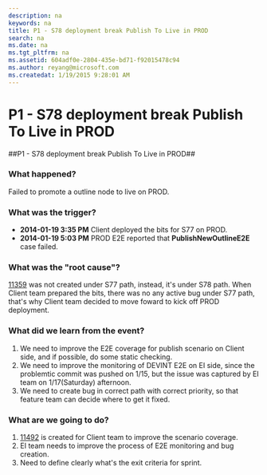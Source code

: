 ```yaml
---
description: na
keywords: na
title: P1 - S78 deployment break Publish To Live in PROD
search: na
ms.date: na
ms.tgt_pltfrm: na
ms.assetid: 604adf0e-2804-435e-bd71-f92015478c94
ms.author: reyang@microsoft.com
ms.createdat: 1/19/2015 9:28:01 AM
---
```

# P1 - S78 deployment break Publish To Live in PROD
##P1 - S78 deployment break Publish To Live in PROD##

### What happened? ###
Failed to promote a outline node to live on PROD.

### What was the trigger? ###
* **2014-01-19 3:35 PM** Client deployed the bits for S77 on PROD.
* **2014-01-19 5:03 PM** PROD E2E reported that **PublishNewOutlineE2E** case failed.

### What was the "root cause"? ###
[11359](https://capservice.visualstudio.com/DefaultCollection/CAPS/_workitems/edit/11359) was not created under S77 path, instead, it's under S78 path. When Client team prepared the bits, there was no any active bug under S77 path, that's why Client team decided to move foward to kick off PROD deployment.

### What did we learn from the event? ###
1. We need to improve the E2E coverage for publish scenario on Client side, and if possible, do some static checking.
2. We need to improve the monitoring of DEVINT E2E on EI side, since the problemtic commit was pushed on 1/15, but the issue was captured by EI team on 1/17(Saturday) afternoon.
3. We need to create bug in correct path with correct priority, so that feature team can decide where to get it fixed.

### What are we going to do? ###
1. [11492](https://capservice.visualstudio.com/web/wi.aspx?pcguid=3afc7cea-e643-4785-a32c-e3a73e6f08db&id=11492) is created for Client team to improve the scenario coverage.
2. EI team needs to improve the process of E2E monitoring and bug creation.
3. Need to define clearly what's the exit criteria for sprint.
